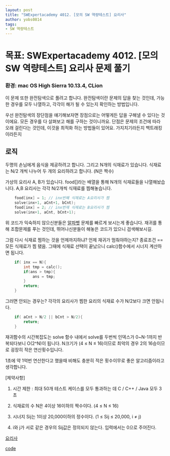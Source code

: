 ```yaml
---
layout: post
title: "SWExpertacademy 4012. [모의 SW 역량테스트] 요리사"
author: yobs0814
tags:
- SW 역량테스트
---
```


# 목표: SWExpertacademy 4012. [모의 SW 역량테스트] 요리사 문제 풀기
### 환경: mac OS High Sierra 10.13.4, CLion

이 문제 또한 완전탐색으로 풀려고 합니다.
완전탐색이란 문제의 답을 찾는 것인데, 가능한 경우를 모두 나열하고, 각각이 해가 될 수 있는지 확인하는 방법입니다.

우선 완전탐색의 장단점을 얘기해보자면
장점으로는 어떻게든 답을 구해낼 수 있다는 것이에요. 모든 경우를 다 살펴보고 해를 구하는 것이니까요.
단점은 문제의 조건에 따라 오래 걸린다는 것인데, 이것을 최적화 하는 방법들이 있어요. 가지치기라든지 백트래킹이라든지

## 로직
두명의 손님에게 음식을 제공하려고 합니다.
그리고 N개의 식재료가 있습니다. 식재료는 N/2 개씩 나누어 두 개의 요리하려고 합니다. (N은 짝수)

가상의 요리사 A, B가 있습니다.
food[]라는 배열을 통해 N개의 식재료들을 나열해놨습니다.
A,B 요리사는 각각 N/2개씩 식재료를 찜해놓습니다.

~~~c++
    food[inx] = 1; // inx번째 식재료는 A요리사가 찜
    solve(inx+1, aCnt+1, bCnt); 
    food[inx] = 2; // inx번재 식재료는 B요리사가 찜
    solve(inx+1, aCnt, bCnt+1);
~~~

위 코드가 익숙하지 않으신분들은 
[알파벳](https://www.acmicpc.net/problem/1987) 문제를 빠르게 보시는게 좋습니다.
재귀를 통해 조합문제를 푸는 것인데,
뛰어나신분들이 해놓은 코드가 있으니 검색해보시길.

그럼 다시 식재료 찜하는 것을 언제까지하냐?
언제 재귀가 멈춰야하는지? 
종료조건 == 모든 식재료가 찜 됐음. 
그때에 식재료 선택이 끝났으니 calc()함수에서 시너지 계산하면 됩니다.

~~~c++
    if( inx == N){
        int tmp = calc();
        if(ans > tmp){
            ans = tmp;
        }
        return;
    }
~~~

그러면 안되는 경우는? 각각의 요리사가 찜한 요리의 식재료 수가 N/2보다 크면 안됩니다.

~~~c++
    if( aCnt > N/2 || bCnt > N/2){
        return;
    }
~~~

재귀함수의 시간복잡도는
solve 함수 내에서 solve를 두번씩
인덱스가 0~N-1까지 반복되다보니
O(2^N)이 됩니다. N크기가 (4 ≤ N ≤ 16)이므로 최악의 경우 2의 16승이므로 굉장히 작은 연산횟수입니다.

1초에 약 1억번 연산한다고 했을때 비해도 충분히 적은 횟수이무로 좋은 알고리즘이라고 생각합니다.



 [제약사항]

1. 시간 제한 : 최대 50개 테스트 케이스를 모두 통과하는 데 C / C++ / Java 모두 3초

2. 식재료의 수 N은 4이상 16이하의 짝수이다. (4 ≤ N ≤ 16)

3. 시너지 Sij는 1이상 20,000이하의 정수이다. (1 ≤ Sij ≤ 20,000, i ≠ j)

4. i와 j가 서로 같은 경우의 Sij값은 정의되지 않는다. 입력에서는 0으로 주어진다.

[요리사](https://www.swexpertacademy.com/main/code/problem/problemDetail.do)

[code](https://github.com/yobs0814/problemSolving/blob/master/SWExpert/p4012/main.cpp)
